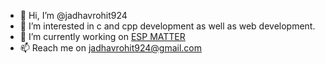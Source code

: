 - 👋 Hi, I’m @jadhavrohit924
- 👀 I’m interested in c and cpp development as well as web development.
- 🌱 I’m currently working on [ESP MATTER](https://github.com/project-chip/connectedhomeip)
- 📫 Reach me on jadhavrohit924@gmail.com

<!---
jadhavrohit924/jadhavrohit924 is a ✨ special ✨ repository because its `README.md` (this file) appears on your GitHub profile.
You can click the Preview link to take a look at your changes.
--->
